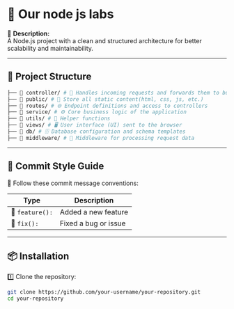 # 🚀 Our node js labs

📌 **Description:**  
A Node.js project with a clean and structured architecture for better scalability and maintainability.

---

## 📂 Project Structure

```bash
├── 📂 controller/ # 🎯 Handles incoming requests and forwards them to business logic
├── 📂 public/ # 📢 Store all static content(html, css, js, etc.)
├── 📂 routes/ # 🌐 Endpoint definitions and access to controllers
├── 📂 service/ # ⚙️ Core business logic of the application
├── 📂 utils/ # 🔧 Helper functions
├── 📂 views/ # 🖥️ User interface (UI) sent to the browser
├── 📂 db/ # 🗄️ Database configuration and schema templates
├── 📂 middleware/ # 🚏 Middleware for processing request data
```

---

## 🎨 Commit Style Guide

📌 Follow these commit message conventions:

| **Type**        | **Description**      |
| --------------- | -------------------- |
| 🎉 `feature():` | Added a new feature  |
| 🐛 `fix():`     | Fixed a bug or issue |

---

## 📦 Installation

1️⃣ Clone the repository:

```bash
git clone https://github.com/your-username/your-repository.git
cd your-repository
```
